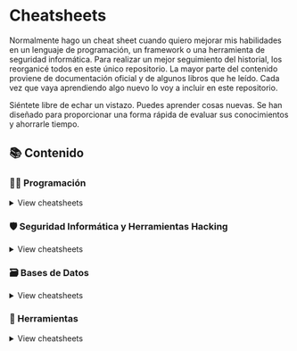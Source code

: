 # Cheatsheets

Normalmente hago un cheat sheet cuando quiero mejorar mis habilidades en un lenguaje de programación, un framework o una herramienta de seguridad informática. Para realizar un mejor seguimiento del historial, los reorganicé todos en este único repositorio. La mayor parte del contenido proviene de documentación oficial y de algunos libros que he leído. Cada vez que vaya aprendiendo algo nuevo lo voy a incluir en este repositorio.

Siéntete libre de echar un vistazo. Puedes aprender cosas nuevas. Se han diseñado para proporcionar una forma rápida de evaluar sus conocimientos y ahorrarle tiempo.

## 📚 Contenido

### 👨‍💻 Programación

<details>
<summary>View cheatsheets</summary>

#### Command line interface

- [Bash](languages/bash.sh)

#### Python

- [Python3](backend/django.py)

#### HTML 5

- [HTML5](frontend/html5.html)

</details>

### 🛡️ Seguridad Informática y Herramientas Hacking

<details>
<summary>View cheatsheets</summary>

- [Aircrack-ng](hacking/aircrack-ng)
- [Cewl](hacking/cewl)
- [Dirsearch](hacking/dirsearch)
- [FTP](hacking/ftp)
- [Hydra](hacking/hydra)
- [John](hacking/john)
- [Metasploit-Framework](hacking/metasploit)
- [Meterpreter](hacking/meterpreter)
- [Netcat](hacking/netcat)
- [Nikto](hacking/nikto)
- [Nmap](hacking/nmap)
- [Reverse-shell](hacking/reverse-shell)
- [Shodan](hacking/shodan)
- [SQLMap](hacking/sqlmap)
- [TCPdump](hacking/tcpdump)
- [Tshark](hacking/tshark)
- [Wfuzz](hacking/wfuzz)
- [Wireshark](hacking/wireshark)
- [WPScan](hacking/wpscan)

</details>

### 🗃️ Bases de Datos

<details>
<summary>View cheatsheets</summary>

#### SQL

- [MySQL](databases/mysql.sh)
- [PostgreSQL](databases/mysql.sh)

</details>

### 🔧 Herramientas

<details>
<summary>View cheatsheets</summary>

#### Desarrollo

- [cURL](tools/curl)
- [Git](tools/git)
- [HTTP-Codes](tools/http-codes)
- [Sublime Text](tools/sublime_text.md)
- [VIM](tools/vim.txt)
- [Visual Studio Code](tools/vscode.md)

#### Infraestructura

- [AWS CLI](tools/aws.sh)
- [Docker](tools/docker.sh)
- [Nginx](tools/nginx.sh)
- [Ubuntu](tools/ubuntu.sh)

</details>